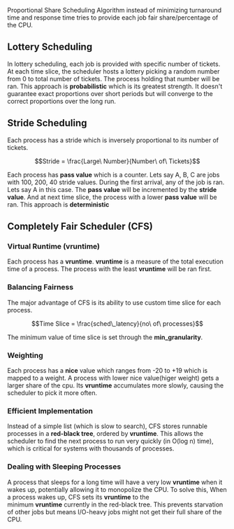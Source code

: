 Proportional Share Scheduling Algorithm instead of minimizing turnaround time and response time tries to provide each job fair share/percentage of the CPU.

## Lottery Scheduling
In lottery scheduling, each job is provided with specific number of tickets. At each time slice, the scheduler hosts a lottery picking a random number from 0 to total number of tickets. The process holding that number will be ran. This approach is **probabilistic** which is its greatest strength. It doesn't guarantee exact proportions over short periods but will converge to the correct proportions over the long run.

## Stride Scheduling
Each process has a stride which is inversely proportional to its number of tickets. 

$$Stride = \frac{Large\ Number}{Number\ of\ Tickets}$$

Each process has **pass value** which is a counter. Lets say A, B, C are jobs with 100, 200, 40 stride values. During the first arrival, any of the job is ran. Lets say A in this case. The **pass value** will be incremented by the **stride value**. And at next time slice, the process with a lower **pass value** will be ran. This approach is **deterministic**

## Completely Fair Scheduler (CFS)

### Virtual Runtime (vruntime)
Each process has a **vruntime**. **vruntime** is a measure of the total execution time of a process. The process with the least **vruntime** will be ran first.

### Balancing Fairness
The major advantage of CFS is its ability to use custom time slice for each process. 

$$Time Slice = \frac{sched\_latency}{no\ of\ processes}$$

 The minimum value of time slice is set through the **min_granularity**.

### Weighting
Each process has a **nice** value which ranges from -20 to +19 which is mapped to a weight. A process with lower nice value(higer weight) gets a larger share of the cpu. Its **vruntime** accumulates more slowly, causing the scheduler to pick it more often.

### Efficient Implementation
Instead of a simple list (which is slow to search), CFS stores runnable processes in a **red-black tree**, ordered by **vruntime**. This allows the scheduler to find the next process to run very quickly (in O(log n) time), which is critical for systems with thousands of processes.

### Dealing with Sleeping Processes
A process that sleeps for a long time will have a very low **vruntime** when it wakes up, potentially allowing it to monopolize the CPU. To solve this, When a process wakes up, CFS sets its **vruntime** to the minimum **vruntime** currently in the red-black tree. This prevents starvation of other jobs but means I/O-heavy jobs might not get their full share of the CPU.